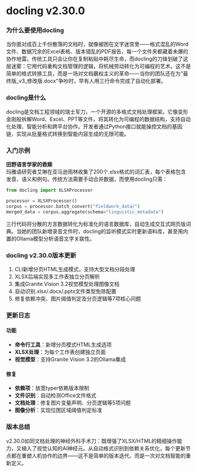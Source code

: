 # docling v2.30.0
### 为什么要使用docling

当你面对成百上千份散落的文档时，就像被困在文字迷宫里——格式混乱的Word文件、数据冗余的Excel表格、版本错乱的PDF报告，每一个文件夹都藏着未爆的协作地雷。传统工具只会让你在复制粘贴中耗尽生命，而docling的刀锋划破了这层迷雾：它用代码重构文档管理的逻辑，将机械劳动转化为可编程的艺术。这不是简单的格式转换工具，而是一场对文档霸权主义的革命——当你的团队还在为"最终版_v3_修改版.docx"争吵时，早有人用三行命令完成了自动化部署。

### docling是什么

docling是文档工程领域的瑞士军刀，一个开源的多格式文档处理框架。它像变形金刚般拆解Word、Excel、PPT等文件，将其转化为可编程的数据结构，支持自动化处理、智能分析和跨平台协作。开发者通过Python接口就能操控文档的基因链，实现从批量格式转换到智能内容生成的无限可能。

### 入门示例

**田野语言学家的救赎**  
玛雅语研究者艾琳在亚马逊雨林收集了200个.xlsx格式的词汇表，每个表格包含发音、语义和例句。传统方法需要手动合并数据，而使用docling只需：
```python
from docling import XLSXProcessor

processor = XLSXProcessor()
corpus = processor.batch_convert("fieldwork_data/")
merged_data = corpus.aggregate(schema="linguistic_metadata")
```
三行代码将分散的方言数据转化为标准化的语言数据库，自动生成交互式网页版词典。当她的团队新增录音文件时，docling的监听模式实时更新语料库，甚至用内置的Ollama模型分析语音文字关联性。

### docling v2.30.0版本更新

1. CLI新增分页HTML生成模式，支持大型文档分段处理  
2. XLSX后端实现多工作表独立分页解析  
3. 集成Granite Vision 3.2视觉模型处理图像文档  
4. 自动识别.xlsx/.docx/.pptx文件类型免除配置  
5. 修复依赖冲突、图片阈值判定及分页逻辑等7项核心问题

### 更新日志

#### 功能  
- **命令行工具**：新增分页模式HTML生成选项  
- **XLSX处理**：为每个工作表创建独立页面  
- **视觉模型**：支持Granite Vision 3.2的Ollama集成  

#### 修复  
- **依赖项**：放宽typer依赖版本限制  
- **文件识别**：自动检测Office文件格式  
- **文档处理**：修复图片变量声明、分页逻辑等5项问题  
- **图像分析**：实现位图区域阈值判定标准  

### 版本总结

v2.30.0如同文档处理的神经外科手术刀：既增强了XLSX/HTML的精细操作能力，又植入了视觉认知的AI神经元。从自动格式识别到依赖关系优化，每个更新节点都在重塑人机协作的边界——这不是简单的版本迭代，而是一次对文档智能的重新定义。